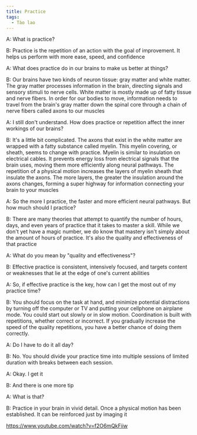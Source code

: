 ```yaml
---
title: Practice
tags:
  - Tào lao
---
```


A: What is practice?

B: Practice is the repetition of an action with the goal of improvement. It helps us perform with more ease, speed, and confidence

A: What does practice do in our brains to make us better at things?

B: Our brains have two kinds of neuron tissue: gray matter and white matter. The gray matter processes information in the brain, directing signals and sensory stimuli to nerve cells. White matter is mostly made up of fatty tissue and nerve fibers. In order for our bodies to move, information needs to travel from the brain's gray matter down the spinal core through a chain of nerve fibers called axons to our muscles

A: I still don't understand. How does practice or repetition affect the inner workings of our brains?

B: It's a little bit complicated. The axons that exist in the white matter are wrapped with a fatty substance called myelin. This myelin covering, or sheath, seems to change with practice. Myelin is similar to insulation on electrical cables. It prevents energy loss from electrical signals that the brain uses, moving them more efficiently along neural pathways. The repetition of a physical motion increases the layers of myelin sheath that insulate the axons. The more layers, the greater the insulation around the axons changes, forming a super highway for information connecting your brain to your muscles

A: So the more I practice, the faster and more efficient neural pathways. But how much should I practice?

B: There are many theories that attempt to quantify the number of hours, days, and even years of practice that it takes to master a skill. While we don't yet have a magic number, we do know that mastery isn't simply about the amount of hours of practice. It's also the quality and effectiveness of that practice

A: What do you mean by "quality and effectiveness"?

B: Effective practice is consistent, intensively focused, and targets content or weaknesses that lie at the edge of one's current abilities

A: So, if effective practice is the key, how can I get the most out of my practice time?

B: You should focus on the task at hand, and minimize potential distractions by turning off the computer or TV and putting your cellphone on airplane mode. You could start out slowly or in slow motion. Coordination is built with repetitions, whether correct or incorrect. If you gradually increase the speed of the quality repetitions, you have a better chance of doing them correctly.

A: Do I have to do it all day?

B: No. You should divide your practice time into multiple sessions of limited duration with breaks between each session.

A: Okay. I get it

B: And there is one more tip

A: What is that?

B: Practice in your brain in vivid detail. Once a physical motion has been established. It can be reinforced just by imaging it

https://www.youtube.com/watch?v=f2O6mQkFiiw
